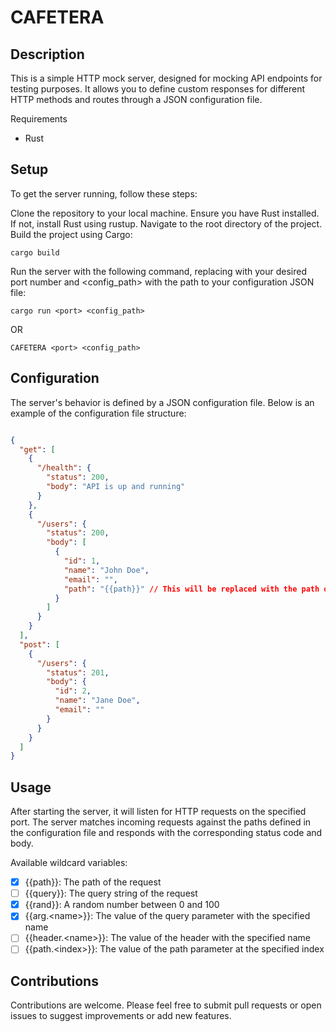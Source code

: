 # CAFETERA

## Description

This is a simple HTTP mock server, designed for mocking API endpoints for testing purposes. It allows you to define custom responses for different HTTP methods and routes through a JSON configuration file.

Requirements
- Rust

## Setup

To get the server running, follow these steps:

Clone the repository to your local machine.
Ensure you have Rust installed. If not, install Rust using rustup.
Navigate to the root directory of the project.
Build the project using Cargo:
```shell
cargo build
```

Run the server with the following command, replacing <port> with your desired port number and <config_path> with the path to your configuration JSON file:
```shell
cargo run <port> <config_path>
```
OR 

```shell
CAFETERA <port> <config_path>
```

## Configuration

The server's behavior is defined by a JSON configuration file. Below is an example of the configuration file structure:

```json

{
  "get": [
    {
      "/health": {
        "status": 200,
        "body": "API is up and running"
      }
    },
    {
      "/users": {
        "status": 200,
        "body": [
          {
            "id": 1,
            "name": "John Doe",
            "email": "",
            "path": "{{path}}" // This will be replaced with the path of the request
          }
        ]
      }
    }
  ],
  "post": [
    {
      "/users": {
        "status": 201,
        "body": {
          "id": 2,
          "name": "Jane Doe",
          "email": ""
        }
      }
    }
  ]
}
```
## Usage

After starting the server, it will listen for HTTP requests on the specified port. The server matches incoming requests against the paths defined in the configuration file and responds with the corresponding status code and body.

Available wildcard variables:
- [x] {{path}}: The path of the request
- [ ] {{query}}: The query string of the request
- [x] {{rand}}: A random number between 0 and 100
- [x] {{arg.\<name\>}}: The value of the query parameter with the specified name
- [ ] {{header.\<name\>}}: The value of the header with the specified name
- [ ] {{path.\<index\>}}: The value of the path parameter at the specified index

## Contributions

Contributions are welcome. Please feel free to submit pull requests or open issues to suggest improvements or add new features.
